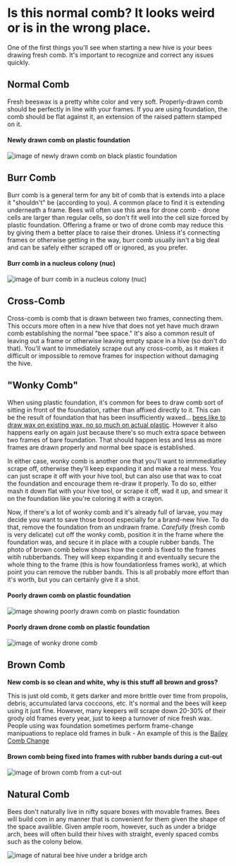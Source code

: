 # Is this normal comb?  It looks weird or is in the wrong place.

One of the first things you'll see when starting a new hive is your bees drawing fresh comb.  It's important to recognize and correct any issues quickly.


## Normal Comb
Fresh beeswax is a pretty white color and very soft.  Properly-drawn comb should be perfectly in line with your frames.  If you are using foundation, the comb should be flat against it, an extension of the raised pattern stamped on it. 

#### Newly drawn comb on plastic foundation
![image of newly drawn comb on black plastic foundation](/images/comb_newly_drawn.jpg)

## Burr Comb
Burr comb is a general term for any bit of comb that is extends into a place it "shouldn't" be (according to you).  A common place to find it is extending underneath a frame.  Bees will often use this area for drone comb - drone cells are larger than regular cells, so don't fit well into the cell size forced by plastic foundation.  Offering a frame or two of drone comb may reduce this by giving them a better place to raise their drones.  Unless it's connecting frames or otherwise getting in the way, burr comb usually isn't a big deal and can be safely either scraped off or ignored, as you prefer.

#### Burr comb in a nucleus colony (nuc)
![image of burr comb in a nucleus colony (nuc)](/images/comb_burr.jpg)

## Cross-Comb
Cross-comb is comb that is drawn between two frames, connecting them.  This occurs more often in a new hive that does not yet have much drawn comb establishing the normal "bee space." It's also a common result of leaving out a frame or otherwise leaving empty space in a hive (so don't do that).  You'll want to immediately scrape out any cross-comb, as it makes it difficult or impossible to remove frames for inspection without damaging the hive.  

## "Wonky Comb"
When using plastic foundation, it's common for bees to draw comb sort of sitting in front of the foundation, rather than affixed directly to it.  This can be the result of foundation that has been insufficiently waxed... [bees like to draw wax on existing wax, no so much on actual plastic](/faqs/beekeeper/plastic_foundation).  However it also happens early on again just because there's so much extra space between two frames of bare foundation.  That should happen less and less as more frames are drawn properly and normal bee space is established.

In either case, wonky comb is another one that you'll want to immmediatley scrape off, otherwise they'll keep expanding it and make a real mess.  You can just scrape it off with your hive tool, but can also use that wax to coat the foundation and encourage them re-draw it properly.  To do so, either mash it down flat with your hive tool, or scrape it off, wad it up, and smear it on the foundation like you're coloring it with a crayon.  

Now, if there's a lot of wonky comb and it's already full of larvae, you may decide you want to save those brood especially for a brand-new hive.  To do that, remove the foundation from an undrawn frame.  *Carefully* (fresh comb is very delicate) cut off the wonky comb, position it in the frame where the foundation was, and secure it in place with a couple rubber bands. The photo of brown comb below shows how the comb is fixed to the frames witih rubberbands. They will keep expanding it and eventually secure the whole thing to the frame (this is how foundationless frames work), at which point you can remove the rubber bands.  This is all probably more effort than it's worth, but you can certainly give it a shot.

#### Poorly drawn comb on plastic foundation
![image showing poorly drawn comb on plastic foundation](/images/wonky_comb.jpg)

#### Poorly drawn drone comb on plastic foundation
![image of wonky drone comb](/images/wonky_drone_comb.jpg)

## Brown Comb
**New comb is so clean and white, why is this stuff all brown and gross?**

This is just old comb, it gets darker and more brittle over time from propolis, debris, accumulated larva coccoons, etc.  It's normal and the bees will keep using it just fine. However, many keepers will scrape down 20-30% of their grody old frames every year, just to keep a turnover of nice fresh wax. People using wax foundation sometimes perform frame-change manipuations to replace old frames in bulk - An example of this is the [Bailey Comb Change](/guides/manipulations/bailey_comb_change)

#### Brown comb being fixed into frames with rubber bands during a cut-out
![image of brown comb from a cut-out](/images/comb_brown_cutout.jpg)

## Natural Comb
Bees don't naturally live in nifty square boxes with movable frames. Bees will build com in any manner that is convenient for them given the shape of the space availible. Given ample room, however, such as under a bridge arch, bees will often build their hives with straight, evenly spaced combs such as the colony below.

![image of natural bee hive under a bridge arch](/images/natural_comb.jpg)

